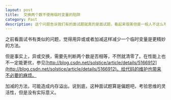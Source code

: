```yaml
---
layout: post
title:  交换两个数不使用临时变量的陷阱
category: Past
description: 这个问题告诉我们有的面试题就真的是面试题，看起来很美但是一般人不这么写。
---
```


之前看面试书有类似的问题，觉得用异或或者加减这样减少一个临时变量是更精妙的方法。

但是事实上，异或交换，需要先判断两个数是否相等，不然就清零了。在性能上也不一定能更优，参见[http://blog.csdn.net/solstice/article/details/5166912](http://blog.csdn.net/solstice/article/details/5166912)。给代码的维护也带来不必要的麻烦。

加减的方法，可能造成内存溢出。说到底，这种面试题算是偏题吧，考验思维的灵活性，但是没有实际意义。